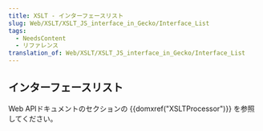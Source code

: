 ```yaml
---
title: XSLT - インターフェースリスト
slug: Web/XSLT/XSLT_JS_interface_in_Gecko/Interface_List
tags:
  - NeedsContent
  - リファレンス
translation_of: Web/XSLT/XSLT_JS_interface_in_Gecko/Interface_List
---
```

<h2 id="Interface_List" name="Interface_List">インターフェースリスト</h2>

<p>Web APIドキュメントのセクションの {{domxref("XSLTProcessor")}} を参照してください。</p>
